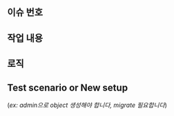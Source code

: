 ## 이슈 번호

## 작업 내용

## 로직

## Test scenario or New setup
(*ex: admin으로 object 생성해야 합니다, migrate 필요합니다*)